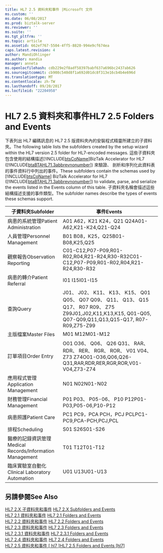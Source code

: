 ```yaml
---
title: HL7 2.5 資料夾和事件 |Microsoft 文件
ms.custom: ''
ms.date: 06/08/2017
ms.prod: biztalk-server
ms.reviewer: ''
ms.suite: ''
ms.tgt_pltfrm: ''
ms.topic: article
ms.assetid: 662ef767-5504-4ff5-8820-994e9cf674ea
caps.latest.revision: 4
author: MandiOhlinger
ms.author: mandia
manager: anneta
ms.openlocfilehash: cdb229e2f8adf58397babf637a696bc2437ab626
ms.sourcegitcommit: cb908c540d8f1a692d01dc8f313e16cb4b4e696d
ms.translationtype: MT
ms.contentlocale: zh-TW
ms.lasthandoff: 09/20/2017
ms.locfileid: "22204958"
---
```

# <a name="hl7-25-folders-and-events"></a><span data-ttu-id="dd79e-102">HL7 2.5 資料夾和事件</span><span class="sxs-lookup"><span data-stu-id="dd79e-102">HL7 2.5 Folders and Events</span></span>
<span data-ttu-id="dd79e-103">下表列出 HL7 編碼訊息的 HL7 2.5 版資料夾內的安裝程式精靈所建立的子資料夾。</span><span class="sxs-lookup"><span data-stu-id="dd79e-103">The following table lists the subfolders created by the setup wizard within the HL7 version 2.5 folder for HL7-encoded messages.</span></span> <span data-ttu-id="dd79e-104">這些子資料夾包含使用的結構描述[!INCLUDE[btsCoName](../../includes/btsconame-md.md)]BizTalk Accelerator for HL7 ([!INCLUDE[btaBTAHL71.3abbrevnonumber](../../includes/btabtahl71-3abbrevnonumber-md.md)]) 來驗證、 剖析和序列化此資料表的事件資料行中列出的事件。</span><span class="sxs-lookup"><span data-stu-id="dd79e-104">These subfolders contain the schemas used by [!INCLUDE[btsCoName](../../includes/btsconame-md.md)] BizTalk Accelerator for HL7 ([!INCLUDE[btaBTAHL71.3abbrevnonumber](../../includes/btabtahl71-3abbrevnonumber-md.md)]) to validate, parse, and serialize the events listed in the Events column of this table.</span></span> <span data-ttu-id="dd79e-105">子資料夾名稱會描述這些結構描述支援的事件類型。</span><span class="sxs-lookup"><span data-stu-id="dd79e-105">The subfolder names describe the types of events these schemas support.</span></span>  
  
|<span data-ttu-id="dd79e-106">子資料夾</span><span class="sxs-lookup"><span data-stu-id="dd79e-106">Subfolder</span></span>|<span data-ttu-id="dd79e-107">事件</span><span class="sxs-lookup"><span data-stu-id="dd79e-107">Events</span></span>|  
|---------------|------------|  
|<span data-ttu-id="dd79e-108">病患的系統管理</span><span class="sxs-lookup"><span data-stu-id="dd79e-108">Patient Administration</span></span>|<span data-ttu-id="dd79e-109">A01 A62，K21 K24，Q21 Q24</span><span class="sxs-lookup"><span data-stu-id="dd79e-109">A01-A62,K21-K24,Q21-Q24</span></span>|  
|<span data-ttu-id="dd79e-110">人員管理</span><span class="sxs-lookup"><span data-stu-id="dd79e-110">Personnel Management</span></span>|<span data-ttu-id="dd79e-111">B01 B08，K25，Q25</span><span class="sxs-lookup"><span data-stu-id="dd79e-111">B01-B08,K25,Q25</span></span>|  
|<span data-ttu-id="dd79e-112">觀察報告</span><span class="sxs-lookup"><span data-stu-id="dd79e-112">Observation Reporting</span></span>|<span data-ttu-id="dd79e-113">C01-C12,P07-P09,R01-R02,R04,R21-R24,R30-R32</span><span class="sxs-lookup"><span data-stu-id="dd79e-113">C01-C12,P07-P09,R01-R02,R04,R21-R24,R30-R32</span></span>|  
|<span data-ttu-id="dd79e-114">病患的轉介</span><span class="sxs-lookup"><span data-stu-id="dd79e-114">Patient Referral</span></span>|<span data-ttu-id="dd79e-115">I01 I15</span><span class="sxs-lookup"><span data-stu-id="dd79e-115">I01-I15</span></span>|  
|<span data-ttu-id="dd79e-116">查詢</span><span class="sxs-lookup"><span data-stu-id="dd79e-116">Query</span></span>|<span data-ttu-id="dd79e-117">J01、 J02、 K11、 K13、 K15、 Q01 Q05、 Q07 Q09、 Q11、 Q13、 Q15 Q17、 R07 R09、 Z75 Z99</span><span class="sxs-lookup"><span data-stu-id="dd79e-117">J01,J02,K11,K13,K15, Q01-Q05, Q07-Q09,Q11,Q13,Q15-Q17, R07-R09,Z75-Z99</span></span>|  
|<span data-ttu-id="dd79e-118">主版檔案</span><span class="sxs-lookup"><span data-stu-id="dd79e-118">Master Files</span></span>|<span data-ttu-id="dd79e-119">M01 M12</span><span class="sxs-lookup"><span data-stu-id="dd79e-119">M01-M12</span></span>|  
|<span data-ttu-id="dd79e-120">訂單項目</span><span class="sxs-lookup"><span data-stu-id="dd79e-120">Order Entry</span></span>|<span data-ttu-id="dd79e-121">O01 O36、 Q06、 Q26 Q31、 RAR、 RDR、 RER、 RGR、 ROR、 V01 V04、 Z73 Z74</span><span class="sxs-lookup"><span data-stu-id="dd79e-121">O01-O36,Q06,Q26-Q31,RAR,RDR,RER,RGR,ROR,V01-V04,Z73-Z74</span></span>|  
|<span data-ttu-id="dd79e-122">應用程式管理</span><span class="sxs-lookup"><span data-stu-id="dd79e-122">Application Management</span></span>|<span data-ttu-id="dd79e-123">N01 N02</span><span class="sxs-lookup"><span data-stu-id="dd79e-123">N01-N02</span></span>|  
|<span data-ttu-id="dd79e-124">財務管理</span><span class="sxs-lookup"><span data-stu-id="dd79e-124">Financial Management</span></span>|<span data-ttu-id="dd79e-125">P01 P03、 P05-06、 P10 P12</span><span class="sxs-lookup"><span data-stu-id="dd79e-125">P01-P03,P05-06,P10-P12</span></span>|  
|<span data-ttu-id="dd79e-126">病患照護</span><span class="sxs-lookup"><span data-stu-id="dd79e-126">Patient Care</span></span>|<span data-ttu-id="dd79e-127">PC1 PC9，PCA PCH，PCJ PCL</span><span class="sxs-lookup"><span data-stu-id="dd79e-127">PC1-PC9,PCA-PCH,PCJ,PCL</span></span>|  
|<span data-ttu-id="dd79e-128">排程</span><span class="sxs-lookup"><span data-stu-id="dd79e-128">Scheduling</span></span>|<span data-ttu-id="dd79e-129">S01 S26</span><span class="sxs-lookup"><span data-stu-id="dd79e-129">S01-S26</span></span>|  
|<span data-ttu-id="dd79e-130">醫療的記錄資訊管理</span><span class="sxs-lookup"><span data-stu-id="dd79e-130">Medical Records/Information Management</span></span>|<span data-ttu-id="dd79e-131">T01 T12</span><span class="sxs-lookup"><span data-stu-id="dd79e-131">T01-T12</span></span>|  
|<span data-ttu-id="dd79e-132">臨床實驗室自動化</span><span class="sxs-lookup"><span data-stu-id="dd79e-132">Clinical Laboratory Automation</span></span>|<span data-ttu-id="dd79e-133">U01 U13</span><span class="sxs-lookup"><span data-stu-id="dd79e-133">U01-U13</span></span>|  
  
## <a name="see-also"></a><span data-ttu-id="dd79e-134">另請參閱</span><span class="sxs-lookup"><span data-stu-id="dd79e-134">See Also</span></span>  
 <span data-ttu-id="dd79e-135">[HL7 2.X 子資料夾和事件](../../adapters-and-accelerators/accelerator-hl7/hl7-2-x-subfolders-and-events.md) </span><span class="sxs-lookup"><span data-stu-id="dd79e-135">[HL7 2.X Subfolders and Events](../../adapters-and-accelerators/accelerator-hl7/hl7-2-x-subfolders-and-events.md) </span></span>  
 <span data-ttu-id="dd79e-136">[HL7 2.1 資料夾和事件](../../adapters-and-accelerators/accelerator-hl7/hl7-2-1-folders-and-events.md) </span><span class="sxs-lookup"><span data-stu-id="dd79e-136">[HL7 2.1 Folders and Events](../../adapters-and-accelerators/accelerator-hl7/hl7-2-1-folders-and-events.md) </span></span>  
 <span data-ttu-id="dd79e-137">[HL7 2.2 資料夾和事件](../../adapters-and-accelerators/accelerator-hl7/hl7-2-2-folders-and-events.md) </span><span class="sxs-lookup"><span data-stu-id="dd79e-137">[HL7 2.2 Folders and Events](../../adapters-and-accelerators/accelerator-hl7/hl7-2-2-folders-and-events.md) </span></span>  
 <span data-ttu-id="dd79e-138">[HL7 2.3 資料夾和事件](../../adapters-and-accelerators/accelerator-hl7/hl7-2-3-folders-and-events.md) </span><span class="sxs-lookup"><span data-stu-id="dd79e-138">[HL7 2.3 Folders and Events](../../adapters-and-accelerators/accelerator-hl7/hl7-2-3-folders-and-events.md) </span></span>  
 <span data-ttu-id="dd79e-139">[HL7 2.3.1 資料夾和事件](../../adapters-and-accelerators/accelerator-hl7/hl7-2-3-1-folders-and-events.md) </span><span class="sxs-lookup"><span data-stu-id="dd79e-139">[HL7 2.3.1 Folders and Events](../../adapters-and-accelerators/accelerator-hl7/hl7-2-3-1-folders-and-events.md) </span></span>  
 <span data-ttu-id="dd79e-140">[HL7 2.4 資料夾和事件](../../adapters-and-accelerators/accelerator-hl7/hl7-2-4-folders-and-events.md) </span><span class="sxs-lookup"><span data-stu-id="dd79e-140">[HL7 2.4 Folders and Events](../../adapters-and-accelerators/accelerator-hl7/hl7-2-4-folders-and-events.md) </span></span>  
 [<span data-ttu-id="dd79e-141">HL7 2.5 資料夾和事件 &#91; hl7 &#93;</span><span class="sxs-lookup"><span data-stu-id="dd79e-141">HL7 2.5 Folders and Events &#91;hl7&#93;</span></span>](../../adapters-and-accelerators/accelerator-hl7/hl7-2-5-folders-and-events.md)